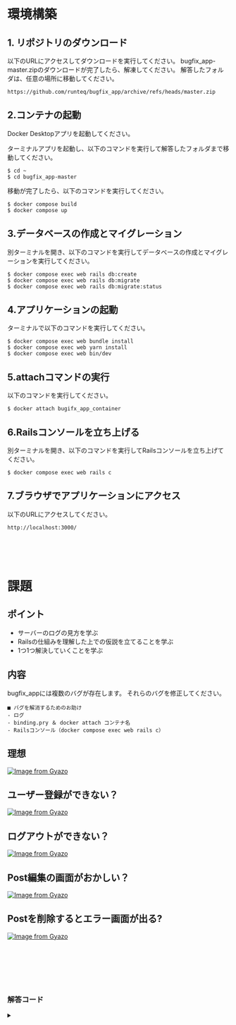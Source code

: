 # 環境構築
## 1. リポジトリのダウンロード
以下のURLにアクセスしてダウンロードを実行してください。
bugfix_app-master.zipのダウンロードが完了したら、解凍してください。
解答したフォルダは、任意の場所に移動してください。

```
https://github.com/runteq/bugfix_app/archive/refs/heads/master.zip
```

## 2.コンテナの起動
Docker Desktopアプリを起動してください。

ターミナルアプリを起動し、以下のコマンドを実行して解答したフォルダまで移動してください。
```
$ cd ~
$ cd bugfix_app-master
```

移動が完了したら、以下のコマンドを実行してください。
```
$ docker compose build
$ docker compose up
```

## 3.データベースの作成とマイグレーション
別ターミナルを開き、以下のコマンドを実行してデータベースの作成とマイグレーションを実行してください。
```
$ docker compose exec web rails db:create
$ docker compose exec web rails db:migrate
$ docker compose exec web rails db:migrate:status
```

## 4.アプリケーションの起動
ターミナルで以下のコマンドを実行してください。
```
$ docker compose exec web bundle install
$ docker compose exec web yarn install
$ docker compose exec web bin/dev
```

## 5.attachコマンドの実行
以下のコマンドを実行してください。
```
$ docker attach bugifx_app_container
```

## 6.Railsコンソールを立ち上げる
別ターミナルを開き、以下のコマンドを実行してRailsコンソールを立ち上げてください。
```
$ docker compose exec web rails c
```

## 7.ブラウザでアプリケーションにアクセス
以下のURLにアクセスしてください。
```
http://localhost:3000/
```

<br /><br /><br />

# 課題
## ポイント
- サーバーのログの見方を学ぶ
- Railsの仕組みを理解した上での仮説を立てることを学ぶ
- 1つ1つ解決していくことを学ぶ

## 内容
bugfix_appには複数のバグが存在します。
それらのバグを修正してください。

```
■ バグを解消するためのお助け
- ログ
- binding.pry ＆ docker attach コンテナ名
- Railsコンソール（docker compose exec web rails c）
```

## 理想
[![Image from Gyazo](https://t.gyazo.com/teams/startup-technology/58915d70b5714056cd08fd7833b141fe.gif)](https://startup-technology.gyazo.com/58915d70b5714056cd08fd7833b141fe)

## ユーザー登録ができない？
[![Image from Gyazo](https://t.gyazo.com/teams/startup-technology/34472f7fa78fefd4df2deba07c2f876d.gif)](https://startup-technology.gyazo.com/34472f7fa78fefd4df2deba07c2f876d)

## ログアウトができない？
[![Image from Gyazo](https://t.gyazo.com/teams/startup-technology/87be47641ab755807b160b3b8ec67d55.gif)](https://startup-technology.gyazo.com/87be47641ab755807b160b3b8ec67d55)

## Post編集の画面がおかしい？
[![Image from Gyazo](https://t.gyazo.com/teams/startup-technology/999939030f7988817d1ee4db586b78d0.gif)](https://startup-technology.gyazo.com/999939030f7988817d1ee4db586b78d0)

## Postを削除するとエラー画面が出る?
[![Image from Gyazo](https://t.gyazo.com/teams/startup-technology/759562375a89b39ec124fdc2aa013ce0.gif)](https://startup-technology.gyazo.com/759562375a89b39ec124fdc2aa013ce0)


<br /><br /><br /><br /><br />


### 解答コード

<details><summary></summary>

```
https://github.com/runteq/bugfix_app/archive/refs/heads/answer.zip
```

</details>
